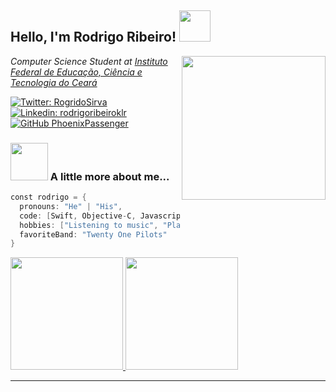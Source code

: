 <h2> Hello, I'm Rodrigo Ribeiro! <img src="https://media.giphy.com/media/3owyplYLWlGFQk9mF2/source.gif?cid=ecf05e47pttbcj7dxt5xing8piv3mn74emog85qui3bm3f4w&rid=source.gif&ct=s" width="50"></h2>
<img align='right' src="https://media.giphy.com/media/5bo9in06u6OechEiGH/source.gif?cid=ecf05e47kafjn5678ldyv3q45pkts9sed527hnt3b2wcfom9&rid=source.gif&ct=ts" width="230">
<p><em>Computer Science Student at <a href="https://ifce.edu.br">Instituto Federal de Educação, Ciência e Tecnologia do Ceará
</em></p>

[![Twitter: RogridoSirva](https://img.shields.io/twitter/follow/rogridosirva?style=social)](https://twitter.com/RogridoSirva)
[![Linkedin: rodrigoribeiroklr](https://img.shields.io/badge/-rodrigoribeiroklr-blue?style=flat-square&logo=Linkedin&logoColor=white&link=https://www.linkedin.com/in/rodrigoribeiroklr//)](https://www.linkedin.com/in/rodrigoribeiroklr/)
[![GitHub PhoenixPassenger](https://img.shields.io/github/followers/PhoenixPassenger?label=follow&style=social)](https://github.com/PhoenixPassenger)


### <img src="https://media.giphy.com/media/5eLDrEaRGHegx2FeF2/source.gif?cid=ecf05e47y591jhbihjh98f1upwk10pa7j2i2lbs3lg2ohw6p&rid=source.gif&ct=s" width="60"> A little more about me...  

```swift
const rodrigo = {
  pronouns: "He" | "His",
  code: [Swift, Objective-C, Javascript, Typescript, HTML, CSS, Python],
  hobbies: ["Listening to music", "Playing computer games", "Playing board games", "D&D", "Cooking"],
  favoriteBand: "Twenty One Pilots"
}
```

 <div>
  <a href="https://github.com/PhoenixPassenger">
  <img height="180em" src="https://github-readme-stats.vercel.app/api?username=PhoenixPassenger&show_icons=true&theme=tokyonight&include_all_commits=true&count_private=true"/>
  <img height="180em" src="https://github-readme-stats.vercel.app/api/top-langs/?username=PhoenixPassenger&layout=compact&langs_count=7&theme=tokyonight&hide=html"/>
</div>

---
